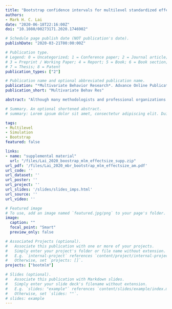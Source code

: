 ```yaml
---
title: "Bootstrap confidence intervals for multilevel standardized effect size"
authors:
- Mark H. C. Lai
date: "2020-06-18T22:16:00Z"
doi: "10.1080/00273171.2020.1746902"

# Schedule page publish date (NOT publication's date).
publishDate: "2020-03-21T00:00:00Z"

# Publication type.
# Legend: 0 = Uncategorized; 1 = Conference paper; 2 = Journal article;
# 3 = Preprint / Working Paper; 4 = Report; 5 = Book; 6 = Book section;
# 7 = Thesis; 8 = Patent
publication_types: ["2"]

# Publication name and optional abbreviated publication name.
publication: "*Multivariate Behavior Research*. Advance Online Publication"
publication_short: "Multivariate Behav Res"

abstract: "Although many methodologists and professional organizations have urged applied researchers to compute and report effect size measures accompanying tests of statistical significance, discussions on obtaining confidence interval (CI) for effect size with clustered/multilevel data have been scarce. In this paper, I explore the bootstrap as a viable and accessible alternative for obtaining CIs for multilevel standardized mean difference effect size for cluster-randomized trials. A simulation was carried out to compare 17 analytic and bootstrap procedures for constructing CIs for multilevel effect size, in terms of empirical coverage rates and width, for both normal and nonnormal data. Results showed that, overall, the residual bootstrap with studentized CI had the best coverage rates (94.75% on average), whereas the residual bootstrap with basic CI had better coverage in small samples. These two procedures for constructing CIs showed better coverage than using analytic methods for both normal and nonnormal data. In addition, I provide an illustrative example showing how bootstrap CIs for multilevel effect size can be easily obtained using the statistical software R and the R package 'bootmlm'. I strongly encourage applied researchers to report CIs to adequately convey the uncertainty of their effect size estimates."

# Summary. An optional shortened abstract.
# summary: Lorem ipsum dolor sit amet, consectetur adipiscing elit. Duis posuere tellus ac convallis placerat. Proin tincidunt magna sed ex sollicitudin condimentum.

tags:
- Multilevel
- Simulation
- Bootstrap
featured: false

links:
- name: "supplemental material"
  url: "/files/Lai_2020_boostrap_mlm_effectsize_supp.zip"
url_pdf: '/files/Lai_2020_mbr_bootstrap_mlm_effectsize_am.pdf'
url_code: ''
url_dataset: ''
url_poster: ''
url_project: ''
url_slides: '/slides/slides_imps.html'
url_source: ''
url_video: ''

# Featured image
# To use, add an image named `featured.jpg/png` to your page's folder. 
image:
  caption: ""
  focal_point: "Smart"
  preview_only: false

# Associated Projects (optional).
#   Associate this publication with one or more of your projects.
#   Simply enter your project's folder or file name without extension.
#   E.g. `internal-project` references `content/project/internal-project/index.md`.
#   Otherwise, set `projects: []`.
projects: ["bootmlm"]

# Slides (optional).
#   Associate this publication with Markdown slides.
#   Simply enter your slide deck's filename without extension.
#   E.g. `slides: "example"` references `content/slides/example/index.md`.
#   Otherwise, set `slides: ""`.
# slides: example
---
```


<!--

Supplementary notes can be added here, including [code and math](https://sourcethemes.com/academic/docs/writing-markdown-latex/).

-->
